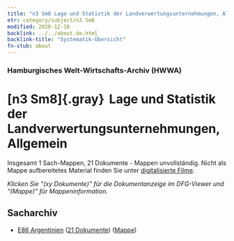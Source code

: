 ```yaml
---
title: "n3 Sm8 Lage und Statistik der Landverwertungsunternehmungen, Allgemein"
etr: category/subject/n3 Sm8
modified: 2020-12-18
backlink: ../../about.de.html
backlink-title: "Systematik-Übersicht"
fn-stub: about
---
```


### Hamburgisches Welt-Wirtschafts-Archiv (HWWA)
# [n3 Sm8]{.gray}&#8201; Lage und Statistik der Landverwertungsunternehmungen, Allgemein&#160; 




Insgesamt 1 Sach-Mappen, 21 Dokumente - Mappen unvollständig.
Nicht als Mappe aufbereitetes Material finden Sie unter [digitalisierte Filme](/film/h1_sh).

_Klicken Sie "(xy Dokumente)" für die Dokumentanzeige im DFG-Viewer und "(Mappe)" für Mappeninformation._

## Sacharchiv



- [E86 Argentinien](../../../geo/about.de.html#E86) (<a href="https://dfg-viewer.de/show/?tx_dlf[id]=https://pm20.zbw.eu/mets/sh/1416xx/141692/1450xx/145039/public.mets.de.xml" target="_blank">21 Dokumente</a>) ([Mappe](http://purl.org/pressemappe20/folder/sh/141692,145039))


